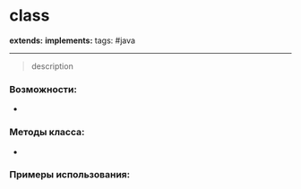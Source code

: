 # class 
**extends:** 
**implements:** 
tags: #java

---

>description

### Возможности:
- 
### Методы класса:
- 

### Примеры использования:
